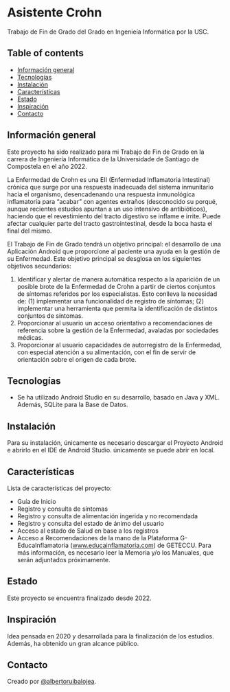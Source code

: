 # Asistente Crohn
Trabajo de Fin de Grado del Grado en Ingenieía Informática por la USC.

## Table of contents
* [Información general](#informacion-general)
* [Tecnologías](#tecnologias)
* [Instalación](#instalacion)
* [Características](#caracteristicas)
* [Estado](#estado)
* [Inspiración](#inspiracion)
* [Contacto](#contacto)

## Información general
Este proyecto ha sido realizado para mi Trabajo de Fin de Grado en la carrera de Ingeniería Informática de la Universidade de Santiago de Compostela en el año 2022.

La Enfermedad de Crohn es una EII (Enfermedad Inflamatoria Intestinal) crónica que surge por una respuesta inadecuada del sistema inmunitario hacia el organismo, desencadenando una respuesta inmunológica inflamatoria para “acabar” con agentes extraños (desconocido su porqué, aunque recientes estudios apuntan a un uso intensivo de antibióticos), haciendo que el revestimiento del tracto digestivo se inflame e irrite. Puede afectar cualquier parte del tracto gastrointestinal, desde la boca hasta el final del mismo.

El Trabajo de Fin de Grado tendrá un objetivo principal: el desarrollo de una Aplicación Android que proporcione al paciente una ayuda en la gestión de su Enfermedad. Este objetivo principal se desglosa en los siguientes objetivos secundarios:
1.	Identificar y alertar de manera automática respecto a la aparición de un posible brote de la Enfermedad de Crohn a partir de ciertos conjuntos de síntomas referidos por los especialistas. Esto conlleva la necesidad de: (1) implementar una funcionalidad de registro de síntomas; (2) implementar una herramienta que permita la identificación de distintos conjuntos de síntomas.
2.	Proporcionar al usuario un acceso orientativo a recomendaciones de referencia sobre la gestión de la Enfermedad, avaladas por sociedades médicas.
3.	Proporcionar al usuario capacidades de autorregistro de la Enfermedad, con especial atención a su alimentación, con el fin de servir de orientación sobre el origen de cada brote.


## Tecnologías
* Se ha utilizado Android Studio en su desarrollo, basado en Java y XML. Además, SQLite para la Base de Datos.

## Instalación
Para su instalación, únicamente es necesario descargar el Proyecto Android e abrirlo en el IDE de Android Studio. únicamente se puede abrir en local.

## Características
Lista de características del proyecto:
* Guía de Inicio
* Registro y consulta de síntomas
* Registro y consulta de alimentación ingerida y no recomendada
* Registro y consulta del estado de ánimo del usuario
* Acceso al estado de Salud en base a los registros
* Acceso a Recomendaciones de la mano de la Plataforma G-EducaInflamatoria (www.educainflamatoria.com) de GETECCU.
Para más información, es necesario leer la Memoria y/o los Manuales, que serán adjuntados próximamente.

## Estado
Este proyecto se encuentra finalizado desde 2022.

## Inspiración
Idea pensada en 2020 y desarrollada para la finalización de los estudios. Además, ha obtenido un gran alcance público.

## Contacto
Creado por [@albertoruibalojea](https://github.com/albertoruibalojea).
